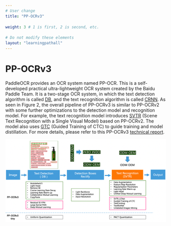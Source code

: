 ```yaml
---
# User change
title: "PP-OCRv3"

weight: 3 # 1 is first, 2 is second, etc.

# Do not modify these elements
layout: "learningpathall"
---
```


# PP-OCRv3
PaddleOCR provides an OCR system named PP-OCR. This is a self-developed practical ultra-lightweight OCR system created by the Baidu Paddle Team. It is a two-stage OCR system, in which the text detection algorithm is called [DB](https://github.com/PaddlePaddle/PaddleOCR/blob/release/2.5/doc/doc_en/algorithm_det_db_en.md), and the text recognition algorithm is called [CRNN](https://github.com/PaddlePaddle/PaddleOCR/blob/release/2.5/doc/doc_en/algorithm_rec_crnn_en.md). As seen in Figure 2, the overall pipeline of PP-OCRv3 is similar to PP-OCRv2 with some further optimizations to the detection model and recognition model. For example, the text recognition model introduces [SVTR](https://arxiv.org/abs/2205.00159) (Scene Text Recognition with a Single Visual Model) based on PP-OCRv2. The model also uses [GTC](https://arxiv.org/pdf/2002.01276.pdf) (Guided Training of CTC) to guide training and model distillation. For more details, please refer to this PP-OCRv3 [technical report](https://arxiv.org/abs/2206.03001v2).

![PP-OCRv3 pipeline diagram](./Figure2.png#center "Figure 2. PP-OCRv3 pipeline diagram")
